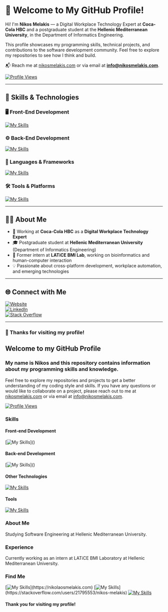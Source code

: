 # 👋 Welcome to My GitHub Profile!

Hi! I'm **Nikos Melakis** — a Digital Workplace Technology Expert at **Coca-Cola HBC** and a postgraduate student at the **Hellenic Mediterranean University**, in the Department of Informatics Engineering.

This profile showcases my programming skills, technical projects, and contributions to the software development community. Feel free to explore my repositories to see how I think and build.

📬 Reach me at [nikosmelakis.com](https://nikosmelakis.com) or via email at **info@nikosmelakis.com**.

[![Profile Views](https://komarev.com/ghpvc/?username=nikosmelakis)](https://github.com/nikosmelakis)

---

## 🚀 Skills & Technologies

### 🖥️ Front-End Development  
[![My Skills](https://skillicons.dev/icons?i=html,css,js,bootstrap)]()

### ⚙️ Back-End Development  
[![My Skills](https://skillicons.dev/icons?i=php,java,mysql,postgres,mongodb,sqlite,postman)]()

### 🔧 Languages & Frameworks  
[![My Skills](https://skillicons.dev/icons?i=dart,flutter,py,c,cs,matlab,octave,bash)]()

### 🛠️ Tools & Platforms  
[![My Skills](https://skillicons.dev/icons?i=figma,ps,unity,wordpress,arduino)]()

---

## 👨‍💼 About Me

- 💼 Working at **Coca-Cola HBC** as a **Digital Workplace Technology Expert**
- 🎓 Postgraduate student at **Hellenic Mediterranean University** (Department of Informatics Engineering)
- 🔬 Former intern at **LATiCE BMI Lab**, working on bioinformatics and human-computer interaction
- 💡 Passionate about cross-platform development, workplace automation, and emerging technologies

---

## 🌐 Connect with Me

[![Website](https://img.shields.io/badge/Portfolio-nikosmelakis.com-0A66C2?style=flat-square&logo=internetexplorer&logoColor=white)](https://nikosmelakis.com)  
[![LinkedIn](https://img.shields.io/badge/LinkedIn-Nikos%20Melakis-0A66C2?style=flat-square&logo=linkedin)](https://www.linkedin.com/in/nikos-melakis)  
[![Stack Overflow](https://img.shields.io/badge/Stack%20Overflow-Nikos%20Melakis-F58025?style=flat-square&logo=stackoverflow&logoColor=white)](https://stackoverflow.com/users/21795553/nikos-melakis)

---

### 🙏 Thanks for visiting my profile!

















## Welcome to my GitHub Profile
### My name is Nikos and this repository contains information about my programming skills and knowledge. 
Feel free to explore my repositories and projects to get a better understanding of my coding style and skills. 
If you have any questions or would like to collaborate on a project, please reach out to me at [nikosmelakis.com](https://nikosmelakis.com) or via email at info@nikosmelakis.com.

[![Profile Views](https://komarev.com/ghpvc/?username=nikosmelakis)](https://github.com/nikosmelakis)


### Skills

#### Front-end Development
[![My Skills](https://skillicons.dev/icons?i=bootstrap,,css,,html,,js,,,,)]()

#### Back-end Development
[![My Skills](https://skillicons.dev/icons?i=java,,mongodb,,mysql,,php,,postgres,,postman,,sqlite,,)]()

#### Other Technologies
[![My Skills](https://skillicons.dev/icons?i=bash,,c,,cs,,dart,,flutter,,matlab,,octave,,py)]()

#### Tools 
[![My Skills](https://skillicons.dev/icons?i=adonis,,arduino,,figma,,ps,,unity,,wordpress)]()



### About Me
Studying Software Engineering at Hellenic Mediterranean University. 

### Experience
Currently working as an intern at LATiCE BMI Laboratory at Hellenic Mediterranean University.


### Find Me

[![My Skills](https://skillicons.dev/icons?i=activitypub,)](https://nikolaosmelakis.com)
[![My Skills](https://skillicons.dev/icons?i=stackoverflow,)](https://stackoverflow.com/users/21795553/nikos-melakis)
[![My Skills](https://skillicons.dev/icons?i=linkedin)](https://www.linkedin.com/in/nikos-melakis)



#### Thank you for visiting my profile!
